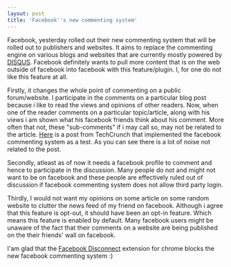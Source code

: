 ```yaml
---
layout: post
title: 'Facebook''s new commenting system'
---
```


Facebook, yesterday rolled out their new commenting system that will be rolled out to publishers and websites. It aims to replace the commenting engine on various blogs and websites that are currently mostly powered by <a target="_blank" href="http://disqus.com/">DISQUS</a>. Facebook definitely wants to pull more content that is on the web outside of facebook into facebook with this feature/plugin. I, for one do not like this feature at all.

Firstly, it changes the whole point of commenting on a public forum/website. I participate in the comments on a particular blog post because i like to read the views and opinions of other readers. Now, when one of the reader comments on a particular topic/article, along with his views i am shown what his facebook friends think about his comment. More often that not, these "sub-comments" if i may call so, may not be related to the article. <a target="_self" href="http://techcrunch.com/2011/03/01/facebook-rolls-out-overhauled-comments-system-try-them-now-on-techcrunch/">Here</a> is a post from TechCrunch that implemented the facebook commenting system as a test. As you can see there is a lot of noise not related to the post.

Secondly, atleast as of now it needs a facebook profile to comment and hence to participate in the discussion. Many people do not and might not want to be on facebook and these people are effectively ruled out of discussion if facebook commenting system does not allow third party login.

Thirdly, I would not want my opinions on some article on some random website to clutter the news feed of my friend on facebook. Although i agree that this feature is opt-out, it should have been an opt-in feature. Which means this feature is enabled by default. Many facebook users might be unaware of the fact that their comments on a website are being published on the their friends' wall on facebook.

I'am glad that the <a target="_blank" href="https://chrome.google.com/extensions/detail/ejpepffjfmamnambagiibghpglaidiec">Facebook Disconnect</a> extension for chrome blocks the new facebook commenting system :)
